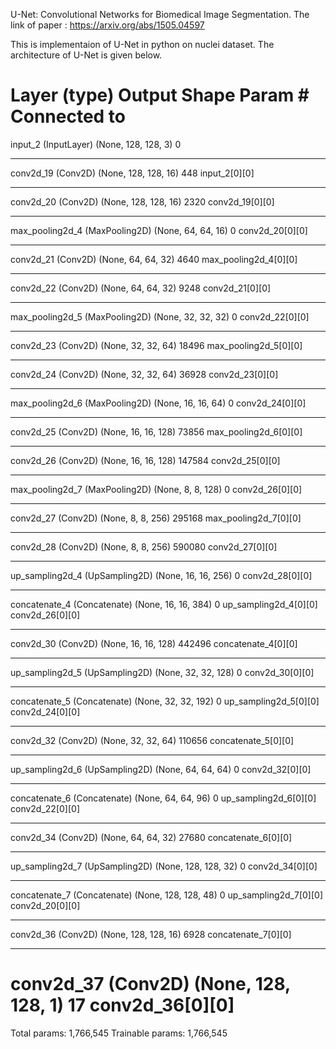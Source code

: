 U-Net: Convolutional Networks for Biomedical Image Segmentation.
The link of paper : https://arxiv.org/abs/1505.04597

This is implementaion of U-Net in python on nuclei dataset.
The architecture of U-Net is given below.

Layer (type)                    Output Shape         Param #     Connected to                     
==================================================================================================
input_2 (InputLayer)            (None, 128, 128, 3)  0                                            
__________________________________________________________________________________________________
conv2d_19 (Conv2D)              (None, 128, 128, 16) 448         input_2[0][0]                    
__________________________________________________________________________________________________
conv2d_20 (Conv2D)              (None, 128, 128, 16) 2320        conv2d_19[0][0]                  
__________________________________________________________________________________________________
max_pooling2d_4 (MaxPooling2D)  (None, 64, 64, 16)   0           conv2d_20[0][0]                  
__________________________________________________________________________________________________
conv2d_21 (Conv2D)              (None, 64, 64, 32)   4640        max_pooling2d_4[0][0]            
__________________________________________________________________________________________________
conv2d_22 (Conv2D)              (None, 64, 64, 32)   9248        conv2d_21[0][0]                  
__________________________________________________________________________________________________
max_pooling2d_5 (MaxPooling2D)  (None, 32, 32, 32)   0           conv2d_22[0][0]                  
__________________________________________________________________________________________________
conv2d_23 (Conv2D)              (None, 32, 32, 64)   18496       max_pooling2d_5[0][0]            
__________________________________________________________________________________________________
conv2d_24 (Conv2D)              (None, 32, 32, 64)   36928       conv2d_23[0][0]                  
__________________________________________________________________________________________________
max_pooling2d_6 (MaxPooling2D)  (None, 16, 16, 64)   0           conv2d_24[0][0]                  
__________________________________________________________________________________________________
conv2d_25 (Conv2D)              (None, 16, 16, 128)  73856       max_pooling2d_6[0][0]            
__________________________________________________________________________________________________
conv2d_26 (Conv2D)              (None, 16, 16, 128)  147584      conv2d_25[0][0]                  
__________________________________________________________________________________________________
max_pooling2d_7 (MaxPooling2D)  (None, 8, 8, 128)    0           conv2d_26[0][0]                  
__________________________________________________________________________________________________
conv2d_27 (Conv2D)              (None, 8, 8, 256)    295168      max_pooling2d_7[0][0]            
__________________________________________________________________________________________________
conv2d_28 (Conv2D)              (None, 8, 8, 256)    590080      conv2d_27[0][0]                  
__________________________________________________________________________________________________
up_sampling2d_4 (UpSampling2D)  (None, 16, 16, 256)  0           conv2d_28[0][0]                  
__________________________________________________________________________________________________
concatenate_4 (Concatenate)     (None, 16, 16, 384)  0           up_sampling2d_4[0][0]            
                                                                 conv2d_26[0][0]                  
__________________________________________________________________________________________________
conv2d_30 (Conv2D)              (None, 16, 16, 128)  442496      concatenate_4[0][0]              
__________________________________________________________________________________________________
up_sampling2d_5 (UpSampling2D)  (None, 32, 32, 128)  0           conv2d_30[0][0]                  
__________________________________________________________________________________________________
concatenate_5 (Concatenate)     (None, 32, 32, 192)  0           up_sampling2d_5[0][0]            
                                                                 conv2d_24[0][0]                  
__________________________________________________________________________________________________
conv2d_32 (Conv2D)              (None, 32, 32, 64)   110656      concatenate_5[0][0]              
__________________________________________________________________________________________________
up_sampling2d_6 (UpSampling2D)  (None, 64, 64, 64)   0           conv2d_32[0][0]                  
__________________________________________________________________________________________________
concatenate_6 (Concatenate)     (None, 64, 64, 96)   0           up_sampling2d_6[0][0]            
                                                                 conv2d_22[0][0]                  
__________________________________________________________________________________________________
conv2d_34 (Conv2D)              (None, 64, 64, 32)   27680       concatenate_6[0][0]              
__________________________________________________________________________________________________
up_sampling2d_7 (UpSampling2D)  (None, 128, 128, 32) 0           conv2d_34[0][0]                  
__________________________________________________________________________________________________
concatenate_7 (Concatenate)     (None, 128, 128, 48) 0           up_sampling2d_7[0][0]            
                                                                 conv2d_20[0][0]                  
__________________________________________________________________________________________________
conv2d_36 (Conv2D)              (None, 128, 128, 16) 6928        concatenate_7[0][0]              
__________________________________________________________________________________________________
conv2d_37 (Conv2D)              (None, 128, 128, 1)  17          conv2d_36[0][0]                  
==================================================================================================
Total params: 1,766,545
Trainable params: 1,766,545

